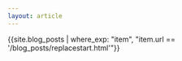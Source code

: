 ```yaml
---
layout: article
---
```

{{site.blog_posts | where_exp: "item", "item.url == '/blog_posts/replacestart.html'"}}